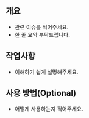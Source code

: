 ## 개요
- 관련 이슈를 적어주세요.
- 한 줄 요약 부탁드립니다.

## 작업사항
- 이해하기 쉽게 설명해주세요.

## 사용 방법(Optional)
- 어떻게 사용하는지 적어주세요.
